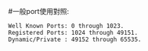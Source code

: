 
#一般port使用對照:

```
Well Known Ports: 0 through 1023. 
Registered Ports: 1024 through 49151. 
Dynamic/Private : 49152 through 65535.
```
